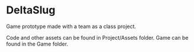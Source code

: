 # DeltaSlug
Game prototype made with a team as a class project.


Code and other assets can be found in Project/Assets folder.
Game can be found in the Game folder.
